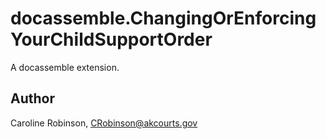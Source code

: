 # docassemble.ChangingOrEnforcingYourChildSupportOrder

A docassemble extension.

## Author

Caroline Robinson, CRobinson@akcourts.gov

